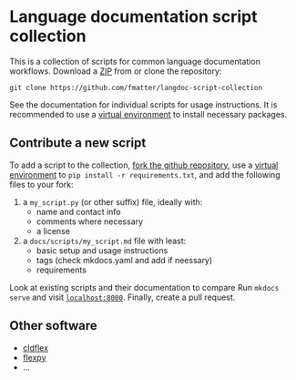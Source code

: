 # Language documentation script collection
This is a collection of scripts for common language documentation workflows.
Download a [ZIP](https://github.com/fmatter/langdoc-script-collection/archive/refs/heads/main.zip) from or clone the repository:

```
git clone https://github.com/fmatter/langdoc-script-collection
```

See the documentation for individual scripts for usage instructions.
It is recommended to use a [virtual environment](https://docs.python.org/3/library/venv.html) to install necessary packages.

## Contribute a new script
To add a script to the collection, [fork the github repository](https://github.com/fmatter/langdoc-script-collection/fork), use a [virtual environment](https://docs.python.org/3/library/venv.html) to `pip install -r requirements.txt`, and add the following files to your fork:

1. a `my_script.py` (or other suffix) file, ideally with:
    * name and contact info
    * comments where necessary
    * a license
2. a `docs/scripts/my_script.md` file with least:
    * basic setup and usage instructions
    * tags (check mkdocs.yaml and add if neessary)
    * requirements

Look at existing scripts and their documentation to compare 
Run `mkdocs serve` and visit [`localhost:8000`](http://localhost:8000).
Finally, create a pull request.

## Other software
* [cldflex](https://github.com/fmatter/cldflex/)
* [flexpy](https://github.com/Kuhron/flexpy)
* ...